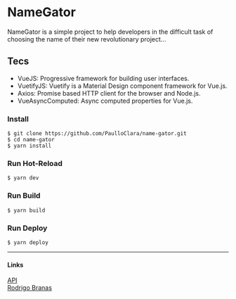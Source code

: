 # NameGator

NameGator is a simple project to help developers in the difficult task of
choosing the name of their new revolutionary project...

## Tecs

- VueJS: Progressive framework for building user interfaces.
- VuetifyJS: Vuetify is a Material Design component framework for Vue.js.
- Axios: Promise based HTTP client for the browser and Node.js.
- VueAsyncComputed: Async computed properties for Vue.js.

### Install

`$ git clone https://github.com/PaulloClara/name-gator.git`\
`$ cd name-gator`\
`$ yarn install`

### Run Hot-Reload

`$ yarn dev`

### Run Build

`$ yarn build`

### Run Deploy

`$ yarn deploy`

---

#### Links

[API](https://github.com/PaulloClara/name-gator-api)\
[Rodrigo Branas](https://github.com/rodrigobranas)

